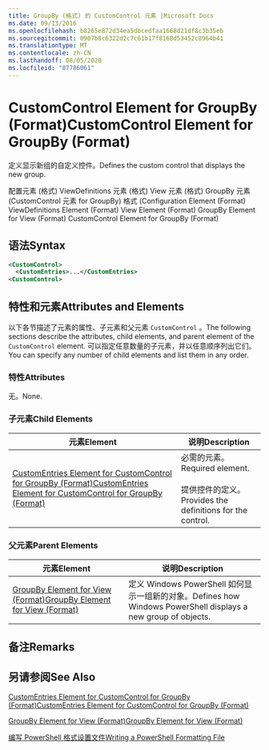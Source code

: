 ```yaml
---
title: GroupBy (格式) 的 CustomControl 元素 |Microsoft Docs
ms.date: 09/13/2016
ms.openlocfilehash: b8265e872d34ea5dbcedfaa1668d21df8c3b35eb
ms.sourcegitcommit: 0907b8c6322d2c7c61b17f8168d53452c8964b41
ms.translationtype: MT
ms.contentlocale: zh-CN
ms.lasthandoff: 08/05/2020
ms.locfileid: "87786061"
---
```

# <a name="customcontrol-element-for-groupby-format"></a><span data-ttu-id="48dae-102">CustomControl Element for GroupBy (Format)</span><span class="sxs-lookup"><span data-stu-id="48dae-102">CustomControl Element for GroupBy (Format)</span></span>

<span data-ttu-id="48dae-103">定义显示新组的自定义控件。</span><span class="sxs-lookup"><span data-stu-id="48dae-103">Defines the custom control that displays the new group.</span></span>

<span data-ttu-id="48dae-104">配置元素 (格式) ViewDefinitions 元素 (格式) View 元素 (格式) GroupBy 元素 (CustomControl 元素 for GroupBy) 格式 (</span><span class="sxs-lookup"><span data-stu-id="48dae-104">Configuration Element (Format) ViewDefinitions Element (Format) View Element (Format) GroupBy Element for View (Format) CustomControl Element for GroupBy (Format)</span></span>

## <a name="syntax"></a><span data-ttu-id="48dae-105">语法</span><span class="sxs-lookup"><span data-stu-id="48dae-105">Syntax</span></span>

```xml
<CustomControl>
  <CustomEntries>...</CustomEntries>
<CustomControl>
```

## <a name="attributes-and-elements"></a><span data-ttu-id="48dae-106">特性和元素</span><span class="sxs-lookup"><span data-stu-id="48dae-106">Attributes and Elements</span></span>

<span data-ttu-id="48dae-107">以下各节描述了元素的属性、子元素和父元素 `CustomControl` 。</span><span class="sxs-lookup"><span data-stu-id="48dae-107">The following sections describe the attributes, child elements, and parent element of the `CustomControl` element.</span></span> <span data-ttu-id="48dae-108">可以指定任意数量的子元素，并以任意顺序列出它们。</span><span class="sxs-lookup"><span data-stu-id="48dae-108">You can specify any number of child elements and list them in any order.</span></span>

### <a name="attributes"></a><span data-ttu-id="48dae-109">特性</span><span class="sxs-lookup"><span data-stu-id="48dae-109">Attributes</span></span>

<span data-ttu-id="48dae-110">无。</span><span class="sxs-lookup"><span data-stu-id="48dae-110">None.</span></span>

### <a name="child-elements"></a><span data-ttu-id="48dae-111">子元素</span><span class="sxs-lookup"><span data-stu-id="48dae-111">Child Elements</span></span>

|<span data-ttu-id="48dae-112">元素</span><span class="sxs-lookup"><span data-stu-id="48dae-112">Element</span></span>|<span data-ttu-id="48dae-113">说明</span><span class="sxs-lookup"><span data-stu-id="48dae-113">Description</span></span>|
|-------------|-----------------|
|[<span data-ttu-id="48dae-114">CustomEntries Element for CustomControl for GroupBy (Format)</span><span class="sxs-lookup"><span data-stu-id="48dae-114">CustomEntries Element for CustomControl for GroupBy (Format)</span></span>](./customentries-element-for-customcontrol-for-groupby-format.md)|<span data-ttu-id="48dae-115">必需的元素。</span><span class="sxs-lookup"><span data-stu-id="48dae-115">Required element.</span></span><br /><br /> <span data-ttu-id="48dae-116">提供控件的定义。</span><span class="sxs-lookup"><span data-stu-id="48dae-116">Provides the definitions for the control.</span></span>|

### <a name="parent-elements"></a><span data-ttu-id="48dae-117">父元素</span><span class="sxs-lookup"><span data-stu-id="48dae-117">Parent Elements</span></span>

|<span data-ttu-id="48dae-118">元素</span><span class="sxs-lookup"><span data-stu-id="48dae-118">Element</span></span>|<span data-ttu-id="48dae-119">说明</span><span class="sxs-lookup"><span data-stu-id="48dae-119">Description</span></span>|
|-------------|-----------------|
|[<span data-ttu-id="48dae-120">GroupBy Element for View (Format)</span><span class="sxs-lookup"><span data-stu-id="48dae-120">GroupBy Element for View (Format)</span></span>](./groupby-element-for-view-format.md)|<span data-ttu-id="48dae-121">定义 Windows PowerShell 如何显示一组新的对象。</span><span class="sxs-lookup"><span data-stu-id="48dae-121">Defines how Windows PowerShell displays a new group of objects.</span></span>|

## <a name="remarks"></a><span data-ttu-id="48dae-122">备注</span><span class="sxs-lookup"><span data-stu-id="48dae-122">Remarks</span></span>

## <a name="see-also"></a><span data-ttu-id="48dae-123">另请参阅</span><span class="sxs-lookup"><span data-stu-id="48dae-123">See Also</span></span>

[<span data-ttu-id="48dae-124">CustomEntries Element for CustomControl for GroupBy (Format)</span><span class="sxs-lookup"><span data-stu-id="48dae-124">CustomEntries Element for CustomControl for GroupBy (Format)</span></span>](./customentries-element-for-customcontrol-for-groupby-format.md)

[<span data-ttu-id="48dae-125">GroupBy Element for View (Format)</span><span class="sxs-lookup"><span data-stu-id="48dae-125">GroupBy Element for View (Format)</span></span>](./groupby-element-for-view-format.md)

[<span data-ttu-id="48dae-126">编写 PowerShell 格式设置文件</span><span class="sxs-lookup"><span data-stu-id="48dae-126">Writing a PowerShell Formatting File</span></span>](./writing-a-powershell-formatting-file.md)
